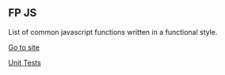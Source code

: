 ## FP JS

List of common javascript functions written in a functional style.

[Go to site](https://fp-js.netlify.app/)

[Unit Tests](https://github.com/lukejewers/fp-js/tree/main/lib)
